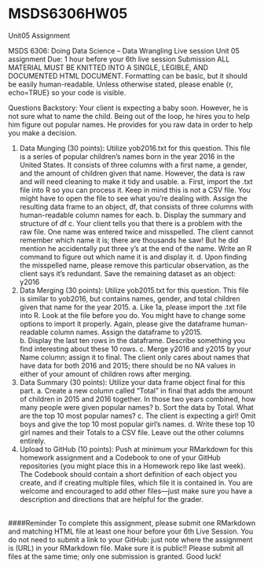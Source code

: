# MSDS6306HW05
Unit05 Assignment

MSDS 6306:  Doing Data Science – Data Wrangling
Live session Unit 05 assignment
Due: 1 hour before your 6th live session
Submission
ALL MATERIAL MUST BE KNITTED INTO A SINGLE, LEGIBLE, AND DOCUMENTED HTML DOCUMENT. Formatting can be basic, but it should be easily human-readable.  Unless otherwise stated, please enable {r, echo=TRUE} so your code is visible.

Questions
Backstory: Your client is expecting a baby soon.  However, he is not sure what to name the child.  Being out of the loop, he hires you to help him figure out popular names.  He provides for you raw data in order to help you make a decision.
1.	Data Munging (30 points): Utilize yob2016.txt for this question. This file is a series of popular children’s names born in the year 2016 in the United States.  It consists of three columns with a first name, a gender, and the amount of children given that name.  However, the data is raw and will need cleaning to make it tidy and usable.
a.	First, import the .txt file into R so you can process it.  Keep in mind this is not a CSV file.  You might have to open the file to see what you’re dealing with.  Assign the resulting data frame to an object, df, that consists of three columns with human-readable column names for each.
b.	Display the summary and structure of df
c.	Your client tells you that there is a problem with the raw file.  One name was entered twice and misspelled.  The client cannot remember which name it is; there are thousands he saw! But he did mention he accidentally put three y’s at the end of the name.  Write an R command to figure out which name it is and display it.
d.	Upon finding the misspelled name, please remove this particular observation, as the client says it’s redundant.  Save the remaining dataset as an object: y2016 
2.	Data Merging (30 points): Utilize yob2015.txt for this question.  This file is similar to yob2016, but contains names, gender, and total children given that name for the year 2015.
a.	Like 1a, please import the .txt file into R.  Look at the file before you do.  You might have to change some options to import it properly.  Again, please give the dataframe human-readable column names.  Assign the dataframe to y2015.  
b.	Display the last ten rows in the dataframe.  Describe something you find interesting about these 10 rows.
c.	Merge y2016 and y2015 by your Name column; assign it to final.  The client only cares about names that have data for both 2016 and 2015; there should be no NA values in either of your amount of children rows after merging.
3.	Data Summary (30 points): Utilize your data frame object final for this part.
a.	Create a new column called “Total” in final that adds the amount of children in 2015 and 2016 together.  In those two years combined, how many people were given popular names?
b.	Sort the data by Total.  What are the top 10 most popular names?
c.	The client is expecting a girl!  Omit boys and give the top 10 most popular girl’s names.
d.	Write these top 10 girl names and their Totals to a CSV file.  Leave out the other columns entirely.
4.	Upload to GitHub (10 points): Push at minimum your RMarkdown for this homework assignment and a Codebook to one of your GitHub repositories (you might place this in a Homework repo like last week).  The Codebook should contain a short definition of each object you create, and if creating multiple files, which file it is contained in.  You are welcome and encouraged to add other files—just make sure you have a description and directions that are helpful for the grader.
<br>
####Reminder
To complete this assignment, please submit one RMarkdown and matching HTML file at least one hour before your 6th Live Session.  You do not need to submit a link to your GitHub: just note where the assignment is (URL) in your RMarkdown file.  Make sure it is public!! Please submit all files at the same time; only one submission is granted. 
Good luck!


